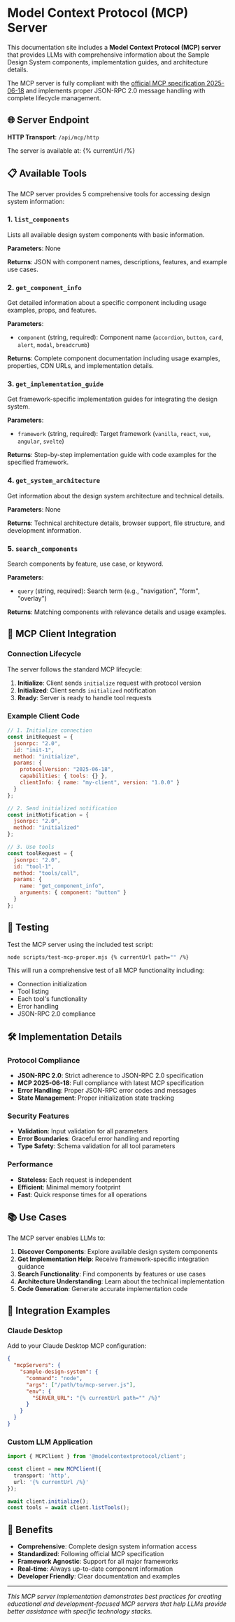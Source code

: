 # Model Context Protocol (MCP) Server

This documentation site includes a **Model Context Protocol (MCP) server** that provides LLMs with comprehensive information about the Sample Design System components, implementation guides, and architecture details.

The MCP server is fully compliant with the [official MCP specification 2025-06-18](https://modelcontextprotocol.io/specification/2025-06-18) and implements proper JSON-RPC 2.0 message handling with complete lifecycle management.

## 🌐 Server Endpoint

**HTTP Transport**: `/api/mcp/http`

The server is available at: {% currentUrl /%}

## 📋 Available Tools

The MCP server provides 5 comprehensive tools for accessing design system information:

### 1. `list_components`
Lists all available design system components with basic information.

**Parameters**: None

**Returns**: JSON with component names, descriptions, features, and example use cases.

### 2. `get_component_info`
Get detailed information about a specific component including usage examples, props, and features.

**Parameters**:
- `component` (string, required): Component name (`accordion`, `button`, `card`, `alert`, `modal`, `breadcrumb`)

**Returns**: Complete component documentation including usage examples, properties, CDN URLs, and implementation details.

### 3. `get_implementation_guide`
Get framework-specific implementation guides for integrating the design system.

**Parameters**:
- `framework` (string, required): Target framework (`vanilla`, `react`, `vue`, `angular`, `svelte`)

**Returns**: Step-by-step implementation guide with code examples for the specified framework.

### 4. `get_system_architecture`
Get information about the design system architecture and technical details.

**Parameters**: None

**Returns**: Technical architecture details, browser support, file structure, and development information.

### 5. `search_components`
Search components by feature, use case, or keyword.

**Parameters**:
- `query` (string, required): Search term (e.g., "navigation", "form", "overlay")

**Returns**: Matching components with relevance details and usage examples.

## 🚀 MCP Client Integration

### Connection Lifecycle

The server follows the standard MCP lifecycle:

1. **Initialize**: Client sends `initialize` request with protocol version
2. **Initialized**: Client sends `initialized` notification  
3. **Ready**: Server is ready to handle tool requests

### Example Client Code

```javascript
// 1. Initialize connection
const initRequest = {
  jsonrpc: "2.0",
  id: "init-1",
  method: "initialize",
  params: {
    protocolVersion: "2025-06-18",
    capabilities: { tools: {} },
    clientInfo: { name: "my-client", version: "1.0.0" }
  }
};

// 2. Send initialized notification
const initNotification = {
  jsonrpc: "2.0",
  method: "initialized"
};

// 3. Use tools
const toolRequest = {
  jsonrpc: "2.0",
  id: "tool-1", 
  method: "tools/call",
  params: {
    name: "get_component_info",
    arguments: { component: "button" }
  }
};
```

## 🧪 Testing

Test the MCP server using the included test script:

```bash
node scripts/test-mcp-proper.mjs {% currentUrl path="" /%}
```

This will run a comprehensive test of all MCP functionality including:
- Connection initialization
- Tool listing
- Each tool's functionality
- Error handling
- JSON-RPC 2.0 compliance

## 🛠️ Implementation Details

### Protocol Compliance
- **JSON-RPC 2.0**: Strict adherence to JSON-RPC 2.0 specification
- **MCP 2025-06-18**: Full compliance with latest MCP specification
- **Error Handling**: Proper JSON-RPC error codes and messages
- **State Management**: Proper initialization state tracking

### Security Features
- **Validation**: Input validation for all parameters
- **Error Boundaries**: Graceful error handling and reporting
- **Type Safety**: Schema validation for all tool parameters

### Performance
- **Stateless**: Each request is independent
- **Efficient**: Minimal memory footprint
- **Fast**: Quick response times for all operations

## 📚 Use Cases

The MCP server enables LLMs to:

1. **Discover Components**: Explore available design system components
2. **Get Implementation Help**: Receive framework-specific integration guidance
3. **Search Functionality**: Find components by features or use cases
4. **Architecture Understanding**: Learn about the technical implementation
5. **Code Generation**: Generate accurate implementation code

## 🔗 Integration Examples

### Claude Desktop

Add to your Claude Desktop MCP configuration:

```json
{
  "mcpServers": {
    "sample-design-system": {
      "command": "node",
      "args": ["/path/to/mcp-server.js"],
      "env": {
        "SERVER_URL": "{% currentUrl path="" /%}"
      }
    }
  }
}
```

### Custom LLM Application

```typescript
import { MCPClient } from '@modelcontextprotocol/client';

const client = new MCPClient({
  transport: 'http',
  url: '{% currentUrl /%}'
});

await client.initialize();
const tools = await client.listTools();
```

## 🎯 Benefits

- **Comprehensive**: Complete design system information access
- **Standardized**: Following official MCP specification
- **Framework Agnostic**: Support for all major frameworks
- **Real-time**: Always up-to-date component information
- **Developer Friendly**: Clear documentation and examples

---

*This MCP server implementation demonstrates best practices for creating educational and development-focused MCP servers that help LLMs provide better assistance with specific technology stacks.* 